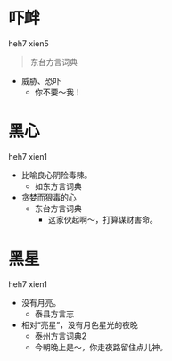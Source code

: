 # 吓衅
heh7 xien5
> 东台方言词典
- 威胁、恐吓
  - 你不要～我！

# 黑心
heh7 xien1
+ 比喻良心阴险毒辣。
  * 如东方言词典
+ 贪婪而狠毒的心
  * 东台方言词典
    - 这家伙起啊～，打算谋财害命。

# 黑星
heh7 xien1
+ 没有月亮。
  * 泰县方言志
+ 相对“亮星”，没有月色星光的夜晚
  * 泰州方言词典2
  - 今朝晚上是～，你走夜路留住点儿神。
